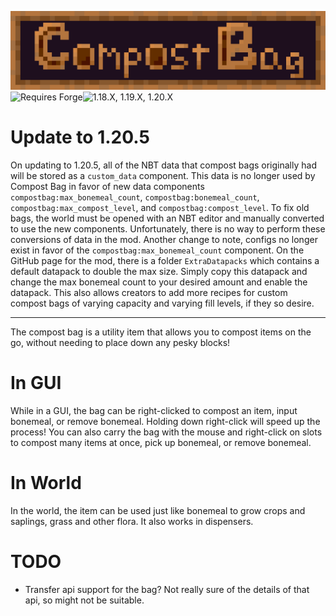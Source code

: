 ![Compost Bag](https://github.com/dhyces/CompostBag/raw/info/marketing/compost_bag.png "Compost Bag")
![Requires Forge](https://img.shields.io/static/v1?style=for-the-badge&label=Loader&message=Forge&color=a8320c "Requires Forge")![1.18.X, 1.19.X, 1.20.X](https://img.shields.io/static/v1?style=for-the-badge&label=Versions&message=1.18.x&color=a8320c "1.18.X, 1.19.X, 1.20.X")

# Update to 1.20.5
On updating to 1.20.5, all of the NBT data that compost bags originally had will be stored as a `custom_data` component.
This data is no longer used by Compost Bag in favor of new data components `compostbag:max_bonemeal_count`,
`compostbag:bonemeal_count`, `compostbag:max_compost_level`, and `compostbag:compost_level`. To fix old bags, the world must be opened with an NBT
editor and manually converted to use the new components. Unfortunately, there is no way to perform these conversions of 
data in the mod. Another change to note, configs no longer exist in favor of the `compostbag:max_bonemeal_count`
component. On the GitHub page for the mod, there is a folder `ExtraDatapacks` which contains a default datapack to
double the max size. Simply copy this datapack and change the max bonemeal count to your desired amount and enable the 
datapack. This also allows creators to add more recipes for custom compost bags of varying capacity and varying fill
levels, if they so desire.

---

The compost bag is a utility item that allows you to compost items on the go, without needing to place down any pesky blocks!
# In GUI
While in a GUI, the bag can be right-clicked to compost an item, input bonemeal, or remove bonemeal. Holding down right-click will speed up the process! You can also carry the bag with the mouse and right-click on slots to compost many items at once, pick up bonemeal, or remove bonemeal.
# In World
In the world, the item can be used just like bonemeal to grow crops and saplings, grass and other flora. It also works in dispensers.

# TODO
- Transfer api support for the bag? Not really sure of the details of that api, so might not be suitable.